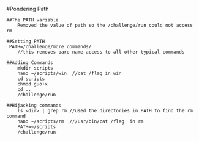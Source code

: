 #Pondering Path 
    
    ##The PATH variable 
        Removed the value of path so the /challenge/run could not access rm 
    
    ##Setting PATH 
     PATH=/challenge/more_commands/
        //this removes bare name access to all other typical commands 
    
    ##Adding Commands 
        mkdir scripts
        nano ~/scripts/win  //cat /flag in win 
        cd scripts
        chmod guo+x
        cd ..
        /challenge/run

    ##Hijacking commands 
        ls <dir> | grep rm //used the directories in PATH to find the rm command
        nano ~/scripts/rm  ///usr/bin/cat /flag  in rm
        PATH=~/scripts
        /challenge/run
        
